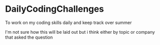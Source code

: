 # DailyCodingChallenges
To work on my coding skills daily and keep track over summer

I'm not sure how this will be laid out but i think either by topic or company that asked the question
